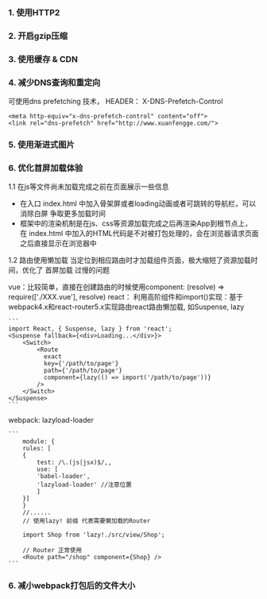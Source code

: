 ### 1. 使用HTTP2
### 2. 开启gzip压缩
### 3. 使用缓存 & CDN
### 4. 减少DNS查询和重定向
可使用dns prefetching 技术， HEADER： X-DNS-Prefetch-Control
```
<meta http-equiv="x-dns-prefetch-control" content="off">
<link rel="dns-prefetch" href="http://www.xuanfengge.com/">
```
### 5. 使用渐进式图片

### 6. 优化首屏加载体验
1.1 在js等文件尚未加载完成之前在页面展示一些信息
* 在入口 index.html 中加入骨架屏或者loading动画或者可跳转的导航栏，可以消除白屏 争取更多加载时间
* 框架中的渲染机制是在js、css等资源加载完成之后再渲染App到根节点上，在 index.html 中加入的HTML代码是不对被打包处理的，会在浏览器请求页面之后直接显示在浏览器中

1.2 路由使用懒加载
当定位到相应路由时才加载组件页面，极大缩短了资源加载时间，优化了 首屏加载 过慢的问题

vue：比较简单，直接在创建路由的时候使用component: (resolve) => require(['./XXX.vue'], resolve)
react：
   利用高阶组件和import()实现：基于webpack4.x和react-router5.x实现路由react路由懒加载, 如Suspense, lazy   
   
    ```
    import React, { Suspense, lazy } from 'react';
    <Suspense fallback={<div>Loading...</div>}>
        <Switch>
            <Route
              exact
              key={'/path/to/page'}
              path={'/path/to/page'}
              component={lazy(() => import('/path/to/page'))}
            />
        </Switch>
    </Suspense>
    ```
    
   webpack: lazyload-loader
    
    ```
        module: {
        rules: [
        {
            test: /\.(js|jsx)$/,,
            use: [
            'babel-loader',
            'lazyload-loader' //注意位置
            ]
        }]
        }
        //......
        // 使用lazy! 前缀 代表需要懒加载的Router
        
        import Shop from 'lazy!./src/view/Shop';
        
        // Router 正常使用
        <Route path="/shop" component={Shop} />
    ```
### 6. 减小webpack打包后的文件大小
